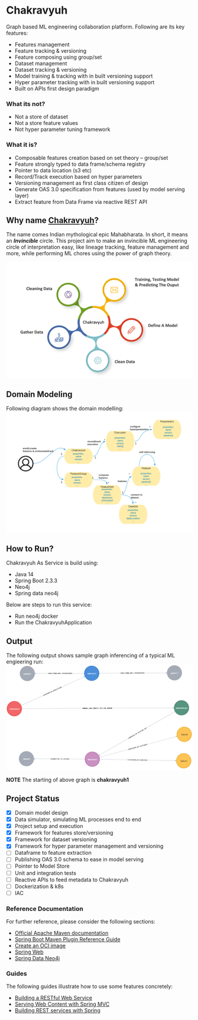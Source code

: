 # Chakravyuh
Graph based ML engineering collaboration platform. Following are its key features:
* Features management
* Feature tracking & versioning
* Feature composing using group/set
* Dataset management
* Dataset tracking & versioning
* Model training & tracking with in built versioning support
* Hyper parameter tracking with in built versioning support
* Built on APIs first design paradigm

### What its not?
* Not a store of dataset
* Not a store feature values
* Not hyper parameter tuning framework

### What it is?
* Composable features creation based on set theory – group/set
* Feature strongly typed to data frame/schema registry
* Pointer to data location (s3 etc)
* Record/Track execution based on hyper parameters
* Versioning management as first class citizen of design
* Generate OAS 3.0 specification from features (used by model serving layer)
* Extract feature from Data Frame via reactive REST API

## Why name [Chakravyuh](http://mahabharata-research.com/military%20academy/the%20mysterious%20chakravyuha.html)?

The name comes Indian mythological epic Mahabharata. In short, it means an **_Invincible_** circle. This project aim to make an invincible ML engineering circle of interpretation easy, like lineage tracking, feature management and more, while performing ML chores using the power of graph theory. 

![alt text](Chakravyuh.png)

## Domain Modeling
Following diagram shows the domain modelling:
![alt text](domain-graph-model.png)

## How to Run?
Chakravyuh As Service is build using:
- Java 14
- Spring Boot 2.3.3
- Neo4j
- Spring data neo4j

Below are steps to run this service:
- Run neo4j docker
- Run the ChakravyuhApplication

## Output
The following output shows sample graph inferencing of a typical ML engieering run:
![alt text](output.png)

**NOTE** The starting of above graph is **chakravyuh1**

## Project Status

- [x] Domain model design
- [x] Data simulator, simulating ML processes end to end
- [X] Project setup and execution
- [X] Framework for features store/versioning
- [X] Framework for dataset versioning
- [X] Framework for hyper parameter management and versioning
- [ ] Dataframe to feature extraction
- [ ] Publishing OAS 3.0 schema to ease in model serving
- [ ] Pointer to Model Store
- [ ] Unit and integration tests
- [ ] Reactive APIs to feed metadata to Chakravyuh
- [ ] Dockerization & k8s
- [ ] IAC
### Reference Documentation
For further reference, please consider the following sections:

* [Official Apache Maven documentation](https://maven.apache.org/guides/index.html)
* [Spring Boot Maven Plugin Reference Guide](https://docs.spring.io/spring-boot/docs/2.3.3.RELEASE/maven-plugin/reference/html/)
* [Create an OCI image](https://docs.spring.io/spring-boot/docs/2.3.3.RELEASE/maven-plugin/reference/html/#build-image)
* [Spring Web](https://docs.spring.io/spring-boot/docs/2.3.3.RELEASE/reference/htmlsingle/#boot-features-developing-web-applications)
* [Spring Data Neo4j](https://spring.io/projects/spring-data-neo4j)


### Guides
The following guides illustrate how to use some features concretely:

* [Building a RESTful Web Service](https://spring.io/guides/gs/rest-service/)
* [Serving Web Content with Spring MVC](https://spring.io/guides/gs/serving-web-content/)
* [Building REST services with Spring](https://spring.io/guides/tutorials/bookmarks/)








